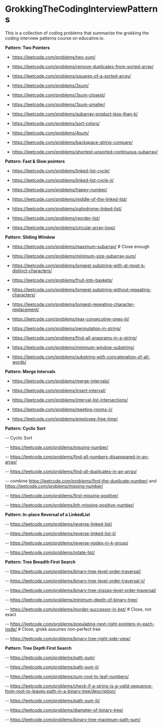 <!-- @format -->

# GrokkingTheCodingInterviewPatterns

This is a collection of coding problems that summarize the grokking the coding interview patterns course on educative.io.

**Pattern: Two Pointers**

- https://leetcode.com/problems/two-sum/

- https://leetcode.com/problems/remove-duplicates-from-sorted-array/

- https://leetcode.com/problems/squares-of-a-sorted-array/

- https://leetcode.com/problems/3sum/

- https://leetcode.com/problems/3sum-closest/

- https://leetcode.com/problems/3sum-smaller/

- https://leetcode.com/problems/subarray-product-less-than-k/

- https://leetcode.com/problems/sort-colors/

- https://leetcode.com/problems/4sum/

- https://leetcode.com/problems/backspace-string-compare/

- https://leetcode.com/problems/shortest-unsorted-continuous-subarray/

**Pattern: Fast & Slow pointers**

- https://leetcode.com/problems/linked-list-cycle/

- https://leetcode.com/problems/linked-list-cycle-ii/

- https://leetcode.com/problems/happy-number/

- https://leetcode.com/problems/middle-of-the-linked-list/

- https://leetcode.com/problems/palindrome-linked-list/

- https://leetcode.com/problems/reorder-list/

- https://leetcode.com/problems/circular-array-loop/

**Pattern: Sliding Window**

- https://leetcode.com/problems/maximum-subarray/ # Close enough

- https://leetcode.com/problems/minimum-size-subarray-sum/

- https://leetcode.com/problems/longest-substring-with-at-most-k-distinct-characters/

- https://leetcode.com/problems/fruit-into-baskets/

- https://leetcode.com/problems/longest-substring-without-repeating-characters/

- https://leetcode.com/problems/longest-repeating-character-replacement/

- https://leetcode.com/problems/max-consecutive-ones-iii/

- https://leetcode.com/problems/permutation-in-string/

- https://leetcode.com/problems/find-all-anagrams-in-a-string/

- https://leetcode.com/problems/minimum-window-substring/

- https://leetcode.com/problems/substring-with-concatenation-of-all-words/

**Pattern: Merge Intervals**

- https://leetcode.com/problems/merge-intervals/

- https://leetcode.com/problems/insert-interval/

- https://leetcode.com/problems/interval-list-intersections/

- https://leetcode.com/problems/meeting-rooms-ii/

- https://leetcode.com/problems/employee-free-time/

**Pattern: Cyclic Sort**

-- Cyclic Sort

-- https://leetcode.com/problems/missing-number/

-- https://leetcode.com/problems/find-all-numbers-disappeared-in-an-array/

-- https://leetcode.com/problems/find-all-duplicates-in-an-array/

-- combine https://leetcode.com/problems/find-the-duplicate-number/ and https://leetcode.com/problems/missing-number/

-- https://leetcode.com/problems/first-missing-positive/

-- https://leetcode.com/problems/kth-missing-positive-number/

**Pattern: In-place Reversal of a LinkedList**

-- https://leetcode.com/problems/reverse-linked-list/

-- https://leetcode.com/problems/reverse-linked-list-ii/

-- https://leetcode.com/problems/reverse-nodes-in-k-group/

-- https://leetcode.com/problems/rotate-list/

**Pattern: Tree Breadth First Search**

-- https://leetcode.com/problems/binary-tree-level-order-traversal/

-- https://leetcode.com/problems/binary-tree-level-order-traversal-ii/

-- https://leetcode.com/problems/binary-tree-zigzag-level-order-traversal/

-- https://leetcode.com/problems/minimum-depth-of-binary-tree/

-- https://leetcode.com/problems/inorder-successor-in-bst/ # Close, not exact

-- https://leetcode.com/problems/populating-next-right-pointers-in-each-node/ # Close, grokk assumes non-perfect tree

-- https://leetcode.com/problems/binary-tree-right-side-view/

**Pattern: Tree Depth First Search**

-- https://leetcode.com/problems/path-sum/

-- https://leetcode.com/problems/path-sum-ii/

-- https://leetcode.com/problems/sum-root-to-leaf-numbers/

-- https://leetcode.com/problems/check-if-a-string-is-a-valid-sequence-from-root-to-leaves-path-in-a-binary-tree/description/

-- https://leetcode.com/problems/path-sum-iii/

-- https://leetcode.com/problems/diameter-of-binary-tree/

-- https://leetcode.com/problems/binary-tree-maximum-path-sum/
